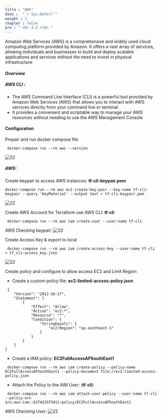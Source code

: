 ```yaml
---
title : "AWS"
date :  "`r Sys.Date()`" 
weight : 2
chapter : false
pre : " <b> 2.2 </b> "
---
```


Amazon Web Services (AWS) is a comprehensive and widely used cloud computing platform provided by Amazon. It offers a vast array of services, allowing individuals and businesses to build and deploy scalable applications and services without the need to invest in physical infrastructure

#### Overview

##### AWS CLI :
-   The AWS Command Line Interface (CLI) is a powerful tool provided by Amazon Web Services (AWS) that allows you to interact with AWS services directly from your command line or terminal
-   It provides a convenient and scriptable way to manage your AWS resources without needing to use the AWS Management Console

#### Configuration
Prepair and run docker compose file
```dockercompose
 docker-compose run --rm aws --version 
```
![22](/aws-ws/images/2-prepair/2.2-aws/1.png)

##### AWS: 
Create keypair to access AWS Instances: **tf-cli-keypair.pem**
```dockercompose 
docker-compose run --rm aws ec2 create-key-pair --key-name tf-cli-keypair --query 'KeyMaterial' --output text > tf-cli-keypair.pem
```
![22](/aws-ws/images/2-prepair/2.2-aws/5.png)

Create AWS Account for Terraform use AWS CLI: **tf-cli**
```dockercompose 
 docker-compose run --rm aws iam create-user --user-name tf-cli
```
AWS Checking keypair:
![22](/aws-ws/images/2-prepair/2.2-aws/2.png)

Create Access Key & export to local
```dockercompose 
 docker-compose run --rm aws iam create-access-key --user-name tf-cli > tf_cli-access_key.json
```
![22](/aws-ws/images/2-prepair/2.2-aws/3.png)

Create policy and configure to allow access EC2 and Limit Region 
  - Create a custom policy file: **ec2-limited-access-policy.json**
            
```policy 
 {
    "Version": "2012-10-17",
    "Statement": [
        {
            "Effect": "Allow",
            "Action": "ec2:*",
            "Resource": "*",
            "Condition": {
                "StringEquals": {
                    "ec2:Region": "ap-southeast-1"
                }
            }
        }
    ]
}
```
 - Create a IAM policy: **EC2FullAccessAPSouthEast1**

```dockercompose 
 docker-compose run --rm aws iam create-policy --policy-name EC2FullAccessAPSouthEast1 --policy-document file://ec2-limited-access-policy.json
```
 - Attach the Policy to the IAM User: (**tf-cli**)

```dockercompose 
 docker-compose run --rm aws iam attach-user-policy --user-name tf-cli --policy-arn arn:aws:iam::637423373411:policy/EC2FullAccessAPSouthEast1
```

AWS Checking User:
![22](/aws-ws/images/2-prepair/2.2-aws/4.png?featherlight=false&width=90pc)